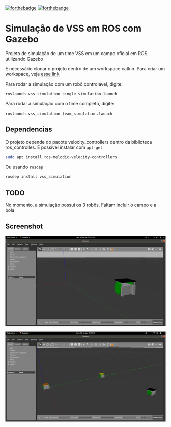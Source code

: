 [![forthebadge](https://forthebadge.com/images/badges/built-with-science.svg)](https://forthebadge.com)
[![forthebadge](https://forthebadge.com/images/badges/its-not-a-lie-if-you-believe-it.svg)](https://forthebadge.com)

# Simulação de VSS em ROS com Gazebo

Projeto de simulação de um time VSS em um campo oficial em ROS utilizando Gazebo

É necessário clonar o projeto dentro de um workspace catkin. Para criar um workspace, veja [esse link](http://wiki.ros.org/catkin/Tutorials/create_a_workspace)

Para rodar a simulação com um robô controlável, digite:

```bash
roslaunch vss_simulation single_simulation.launch
```

Para rodar a simulação com o time completo, digite:

```bash
roslaunch vss_simulation team_simulation.launch
```

## Dependencias

O projeto depende do pacote velocity_controllers dentro da biblioteca ros_controlles. É possível instalar com ```apt-get```

```bash
sudo apt install ros-melodic-velocity-controllers
```

Ou usando ```rosdep```

```bash
rosdep install vss_simulation
```

## TODO

No momento, a simulação possui os 3 robôs. Faltam incluir o campo e a bola.

## Screenshot

![screenshot](./docs/screenshot.png)

![screenshot](./docs/screenshot2.png)
